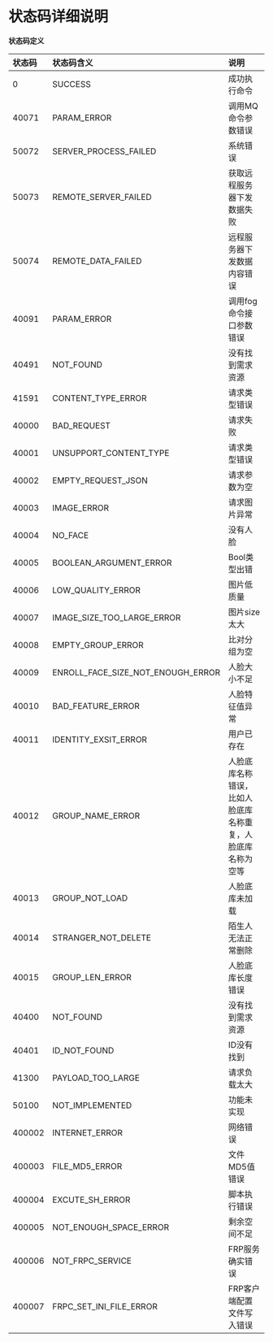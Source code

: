 # 状态码详细说明

**状态码定义**

| 状态码 | 状态码含义 | 说明 |
| :--- | :--- | :--- |
| 0 | SUCCESS | 成功执行命令 |
| 40071 | PARAM\_ERROR | 调用MQ命令参数错误 |
| 50072 | SERVER\_PROCESS\_FAILED | 系统错误 |
| 50073 | REMOTE\_SERVER\_FAILED | 获取远程服务器下发数据失败 |
| 50074 | REMOTE\_DATA\_FAILED | 远程服务器下发数据内容错误 |
| 40091 | PARAM\_ERROR | 调用fog命令接口参数错误 |
| 40491 | NOT\_FOUND | 没有找到需求资源 |
| 41591 | CONTENT\_TYPE\_ERROR | 请求类型错误 |
| 40000 | BAD\_REQUEST | 请求失败 |
| 40001 | UNSUPPORT\_CONTENT\_TYPE | 请求类型错误 |
| 40002 | EMPTY\_REQUEST\_JSON | 请求参数为空 |
| 40003 | IMAGE\_ERROR | 请求图片异常 |
| 40004 | NO\_FACE | 没有人脸 |
| 40005 | BOOLEAN\_ARGUMENT\_ERROR | Bool类型出错 |
| 40006 | LOW\_QUALITY\_ERROR | 图片低质量 |
| 40007 | IMAGE\_SIZE\_TOO\_LARGE\_ERROR | 图片size太大 |
| 40008 | EMPTY\_GROUP\_ERROR | 比对分组为空 |
| 40009 | ENROLL\_FACE\_SIZE\_NOT\_ENOUGH\_ERROR | 人脸大小不足 |
| 40010 | BAD\_FEATURE\_ERROR | 人脸特征值异常 |
| 40011 | IDENTITY\_EXSIT\_ERROR | 用户已存在 |
| 40012 | GROUP\_NAME\_ERROR | 人脸底库名称错误，比如人脸底库名称重复，人脸底库名称为空等 |
| 40013 | GROUP\_NOT\_LOAD | 人脸底库未加载 |
| 40014 | STRANGER\_NOT\_DELETE | 陌生人无法正常删除 |
| 40015 | GROUP\_LEN\_ERROR | 人脸底库长度错误 |
| 40400 | NOT\_FOUND | 没有找到需求资源 |
| 40401 | ID\_NOT\_FOUND | ID没有找到 |
| 41300 | PAYLOAD\_TOO\_LARGE | 请求负载太大 |
| 50100 | NOT\_IMPLEMENTED | 功能未实现 |
| 400002 | INTERNET_ERROR | 网络错误 |
| 400003 | FILE_MD5_ERROR | 文件MD5值错误 |
| 400004 | EXCUTE_SH_ERROR | 脚本执行错误 |
| 400005 | NOT_ENOUGH_SPACE_ERROR | 剩余空间不足 |
| 400006 | NOT_FRPC_SERVICE | FRP服务确实错误 |
| 400007 | FRPC_SET_INI_FILE_ERROR | FRP客户端配置文件写入错误 |

